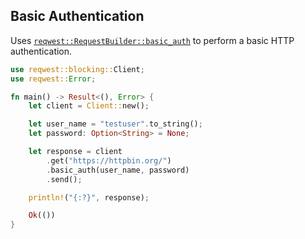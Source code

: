 ## Basic Authentication

Uses [`reqwest::RequestBuilder::basic_auth`] to perform a basic HTTP authentication.

```rust
use reqwest::blocking::Client;
use reqwest::Error;

fn main() -> Result<(), Error> {
    let client = Client::new();

    let user_name = "testuser".to_string();
    let password: Option<String> = None;

    let response = client
        .get("https://httpbin.org/")
        .basic_auth(user_name, password)
        .send();

    println!("{:?}", response);

    Ok(())
}
```

[`reqwest::RequestBuilder::basic_auth`]: https://docs.rs/reqwest/*/reqwest/struct.RequestBuilder.html#method.basic_auth
